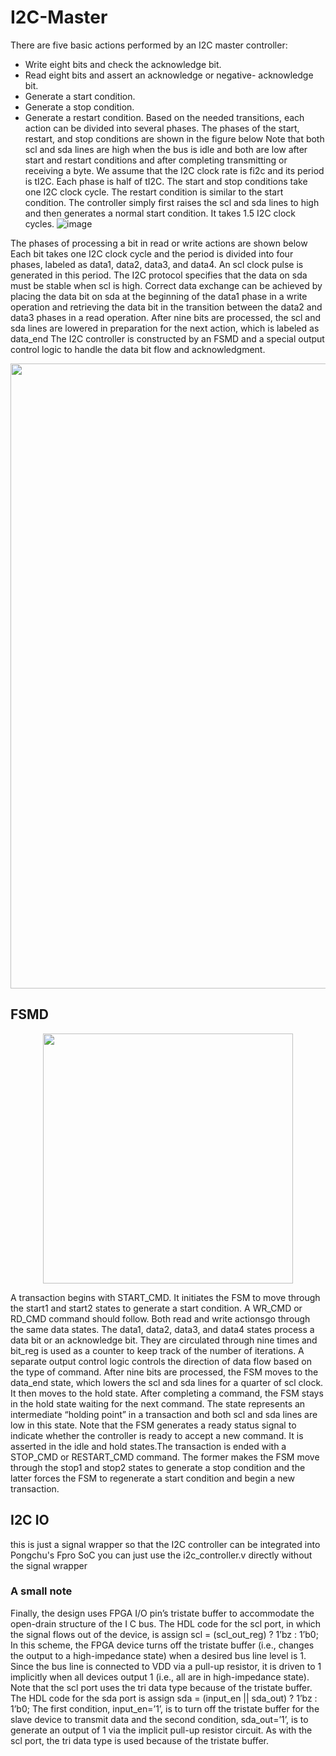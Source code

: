 # I2C-Master
There are five basic actions performed by an I2C master controller:
- Write eight bits and check the acknowledge bit.
- Read eight bits and assert an acknowledge or negative- acknowledge bit.
- Generate a start condition.
- Generate a stop condition.
- Generate a restart condition.
Based on the needed transitions, each action can be divided into several phases. The phases of the start, restart, and stop conditions are shown in the figure below Note that both scl and sda lines are high when the bus is idle and both are low after start and restart conditions and after completing transmitting or receiving a byte. We assume that the I2C clock rate is fi2c and its period is tI2C. Each phase is half of tI2C. The start and stop conditions take one I2C clock cycle. The restart condition is similar to the start condition. The controller simply first raises the scl and sda lines to high and then generates a normal start condition. It takes 1.5 I2C clock cycles.
![image](https://github.com/user-attachments/assets/f6d6221e-bddb-4ee0-abb4-71e367a33e5e)


The phases of processing a bit in read or write actions are shown below Each bit takes one I2C clock cycle and the period is divided into four phases, labeled as data1, data2, data3, and data4. An scl clock pulse is generated in this period. The I2C protocol specifies that the data on sda must be stable when scl is high. Correct data exchange can be achieved by placing the data bit on sda at the beginning of the data1 phase in a write operation and retrieving the data bit in the transition between the data2 and data3 phases in a read operation. After nine bits are processed, the scl and sda lines are lowered in preparation for the next action, which is labeled as data_end The I2C controller is constructed by an FSMD and a special output control logic to handle the data bit flow and acknowledgment.
<p align="center"><img width="1000" src="https://github.com/user-attachments/assets/fdf347ea-625d-4cc3-8483-bcf709f60d6a")></p>


## FSMD 
<p align="center"><img width="400" img length="700" src="https://github.com/user-attachments/assets/80224cbd-163b-4f63-be44-4b507051037a")></p>

A transaction begins with START_CMD. It initiates the FSM to move through the start1 and start2 states to generate a start condition. A WR_CMD or RD_CMD command should follow. Both read and write actionsgo through the same data states. The data1, data2, data3, and data4 states process a data bit or an acknowledge bit. They are circulated through nine times and bit_reg is used as a counter to keep track of the number of iterations. A separate output control logic controls the direction of data flow based on the type of command. After nine bits are processed, the FSM moves to the data_end state, which lowers the scl and sda lines for a quarter of scl clock. It then moves to the hold state. After completing a command, the FSM stays in the hold state waiting for the next command. The state represents an intermediate “holding point” in a transaction and both scl and sda lines are low in this state. Note that the FSM generates a ready status signal to indicate whether the controller is ready to accept a new command. It is asserted in the idle and hold states.The transaction is ended with a STOP_CMD or RESTART_CMD command. The former makes the FSM move through the stop1 and stop2 states to generate a stop condition and the latter forces the FSM to regenerate a start condition and begin a new transaction.

## I2C IO 
this is just a signal wrapper so that the I2C controller can be integrated into Pongchu's Fpro SoC you can just use the i2c_controller.v directly without the signal wrapper 

### A small note 
Finally, the design uses FPGA I/O pin’s tristate buffer to accommodate the open-drain structure of the I C bus. The HDL code for the scl port, in which the signal flows out of the device, is assign scl = (scl_out_reg) ? 1’bz : 1’b0; In this scheme, the FPGA device turns off the tristate buffer (i.e., changes the output to a high-impedance state) when a desired bus line level is 1. Since the bus line is connected to VDD via a pull-up resistor, it is driven to 1 implicitly when all devices output 1 (i.e., all are in high-impedance state). Note that the scl port uses the tri data type because of the tristate buffer. The HDL code for the sda port is assign sda = (input_en || sda_out) ? 1’bz : 1’b0; The first condition, input_en=’1’, is to turn off the tristate buffer for the slave device to transmit data and the second condition, sda_out=’1’, is to generate an output of 1 via the implicit pull-up resistor circuit. As with the scl port, the tri data type is used because of the tristate buffer.

